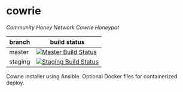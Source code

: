 cowrie
======

*Community Honey Network Cowrie Honeypot*

| branch | build status |
| ---    | ---          |
| master | [![Master Build Status](https://travis-ci.org/CommunityHoneyNetwork/cowrie.svg?branch=master)](https://travis-ci.org/CommunityHoneyNetwork/cowrie) |
| staging | [![Staging Build Status](https://travis-ci.org/CommunityHoneyNetwork/cowrie.svg?branch=staging)](https://travis-ci.org/CommunityHoneyNetwork/cowrie) |

Cowrie installer using Ansible.  Optional Docker files for containerized deploy.
